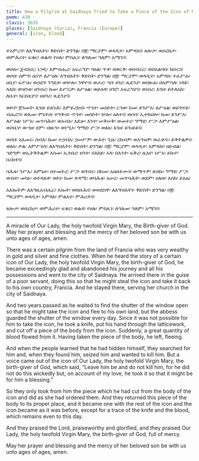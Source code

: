 ```yaml
---
title: How a Pilgrim at Saidnaya Tried to Take a Piece of the Icon of Mary
pemm: 439
clavis: 3635
places: [Saidnaya (Syria), Francia (Europe)]
general: [icon, blood]
---
```

ተአምሪሃ፡ ለእግዝእትነ፡ ቅድስት፡ ድንግል፡ በ፪፡ ማርያም፡ ወላዲተ፡ አምላክ፨ ጸሎታ፡ ወበረከታ፡ ወምሕረተ፡ ፍቁር፡ ወልዳ፡ የሀሉ፡ ምስሌነ፡ ለዓለመ፡ ዓለም፡ አሜን፨

ወሀሎ፡ ፩ብእሲ፡ ነጋዲ፡ እምብሔረ፡ አፍራግያ፡ ባዕል፡ ጥቀ፡ በወርቅ፡ ወበብሩር፡ ወበአልባስ፡ ክቡር፨ ወሶበ፡ ሰምዓ፡ ዜናሃ፡ ለሥዕለ፡ እግዝእትነ፡ ቅድስት፡ ድንግል፡ በ፪፡ ማርያም፡ ወላዲተ፡ አምላክ፡ ተፈሥሐ፡ ዐቢየ፡ ፍሥሐ፡ ወኃደገ፡ ንግደቶ፡ ወኵሎ፡ ንዋዮ፨ ወሖረ፡ ኀበ፡ ሀገረ፡ ጼዴንያ፡ ወበጽሐ፡ በአምሳለ፡ ነዳይ፡ ላእክ፡ ወዝንቱ፡ ዘገብረ፡ ከመ፡ ይሥርቃ፡ ለሥዕል፡ ወይሰዳ፡ ሀገሮ፡ አፍራግያ፨ ወነበረ፡ እንዘ፡ ይትለአክ፡ ለቤተ፡ ክርስቲያና፡ ዘሀገረ፡ ጼዴንያ፨ 

ወኮኖ፡ ፪ዓመት፡ እንዘ፡ ይጸንሕ፡ እምይረክብ፡ ኆኅተ፡ መስኮት፡ ርኅወ፡ ከመ፡ ይንሥአ፡ ለሥዕል፡ ወይጕየይ፡ ብሔሮ፨ ወእመ፡ ምኔትሰ፡ ተዓቅብ፡ ኆኅተ፡ መስኮት፡ ኵሎ፡ ዕለተ፨ ወሶበ፡ ኢተክህሎ፡ ከመ፡ ይንሥአ፡ ለሥዕል፡ ነሥአ፡ መጥባሕተ፡ ወአብአ፡ እዴሁ፡ እንተ፡ ሠቅሠቅ፡ ወመተረ፡ ግማደ፡ ሥጋ፡ እምሥዕል፡ ወሶቤሃ፡ ውኅዘ፡ ደም፡ ብዙኅ። ወነሢኦ፡ ግማደ፡ ሥጋ፡ ወፅአ፡ እንዘ፡ ይጐይይ፨

ወሶበ፡ አእመሩ፡ ሰብእ፡ ከመ፡ ተኃብአ፡ ኃሠሥዎ፡ ውእተ፡ ጊዜ፡ ረክብዎ፡ ወአኀዝዎ፡ ወፈቀዱ፡ ይቅትልዎ፨ ወፅአ፡ ቃል፡ እምሥዕላ፡ ለእግዝእትነ፡ ቅድስት፡ ድንግል፡ በ፪፡ ማርያም፡ ወላዲተ፡ አምላክ። ዘይብል፡ ኅድግዎ፡ ወኢትቅትልዎ፡ እስመ፡ ኢገብረ፡ ዘንተ፡ በእከይ፡ አላ፡ በእንተ፡ ፍቅረ፡ ዚአየ፡ ነሥአ፡ ይኩኖ፡ በረከተ፨

ባሕቱ፡ ንሥኡ፡ እምኔሁ፡ ዘተመትረ፡ ሥጋ፡ ወገብሩ፡ በከመ፡ አዘዘቶሙ፨ ወሜጥዎ፡ ለዝኩ፡ ግማደ፡ ሥጋ፡ ውስተ፡ መካኑ፡ ወተላጸቀ፡ ወኮነ፡ ከመ፡ ቀዳሚ፡ ወባሕቱ፡ አሠረ፡ መጥባሕት፡ ወደም፡ ሀለወ፡ እስከ፡ ይእዜ፡ 

አእኰትዎ፡ ለእግዚአብሔር፡ እኰት፡ ወስቡሕ፨ ወወደስዋ፡ ለእግዝእትነ፡ ቅድስት፡ ድንግል፡ በ፪፡ ማርያም፡ ወላዲተ፡ አምላክ፡ ምልእተ፡ ምሕረት፨

ጸሎታ፡ ወበረከታ፡ ወምሕረተ፡ ፍቁር፡ ወልዳ፡ የሀሉ፡ ምስሌነ፡ ለዓለመ፡ ዓለም፡ አሜን፨

----

A miracle of Our Lady, the holy twofold Virgin Mary, the Birth-giver of God. May her prayer and blessing and the mercy of her beloved son be with us unto ages of ages, amen.

There was a certain pilgrim from the land of Francia who was very wealthy in gold and silver and fine clothes. When he heard the story of a certain icon of Our Lady, the holy twofold Virgin Mary, the birth-giver of God, he became exceedingly glad and abandoned his journey and all his possessions and went to the city of Saidnaya. He arrived there in the guise of a poor servant, doing this so that he might steal the icon and take it back to his own country, Francia. And he stayed there, serving her church in the city of Saidnaya.

And two years passed as he waited to find the shutter of the window open so that he might take the icon and flee to his own land, but the abbess guarded the shutter of the window every day. Since it was not possible for him to take the icon, he took a knife, put his hand through the latticework, and cut off a piece of the body from the icon. Suddenly, a great quantity of blood flowed from it. Having taken the piece of the body, he left, fleeing.

And when the people learned that he had hidden himself, they searched for him and, when they found him, seized him and wanted to kill him. But a voice came out of the icon of Our Lady, the holy twofold Virgin Mary, the birth-giver of God, which said, “Leave him be and do not kill him, for he did not do this wickedly but, on account of my love, he took it so that it might be for him a blessing.”

So they only took from him the piece which he had cut from the body of the icon and did as she had ordered them. And they returned this piece of the body to its proper place, and it became one with the rest of the icon and the icon became as it was before, except for a trace of the knife and the blood, which remains even to this day.

And they praised the Lord, praiseworthy and glorified, and they praised Our Lady, the holy twofold Virgin Mary, the birth-giver of God, full of mercy.

May her prayer and blessing and the mercy of her beloved son be with us unto ages of ages, amen.